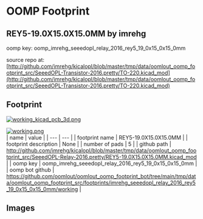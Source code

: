 # OOMP Footprint  
## REY5-19.0X15.0X15.0MM  by imrehg  
  
oomp key: oomp_imrehg_seeedopl_relay_2016_rey5_19_0x15_0x15_0mm  
  
source repo at: [http://github.com/imrehg/kicalopl/blob/master/tmp/data/oomlout_oomp_footprint_src/SeeedOPL-Transistor-2016.pretty/TO-220.kicad_mod](http://github.com/imrehg/kicalopl/blob/master/tmp/data/oomlout_oomp_footprint_src/SeeedOPL-Transistor-2016.pretty/TO-220.kicad_mod)  
## Footprint  
  
[![working_kicad_pcb_3d.png](working_kicad_pcb_3d_600.png)](working_kicad_pcb_3d.png)  
  
[![working.png](working_600.png)](working.png)  
| name | value | 
| --- | --- | 
| footprint name | REY5-19.0X15.0X15.0MM | 
| footprint description | None | 
| number of pads | 5 | 
| github path | http://github.com/imrehg/kicalopl/blob/master/tmp/data/oomlout_oomp_footprint_src/SeeedOPL-Relay-2016.pretty/REY5-19.0X15.0X15.0MM.kicad_mod | 
| oomp key | oomp_imrehg_seeedopl_relay_2016_rey5_19_0x15_0x15_0mm | 
| oomp bot github | https://github.com/oomlout/oomlout_oomp_footprint_bot/tree/main/tmp/data/oomlout_oomp_footprint_src/footprints/imrehg_seeedopl_relay_2016_rey5_19_0x15_0x15_0mm/working | 
## Images  
